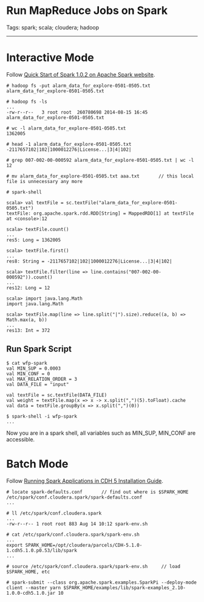 # Run MapReduce Jobs on Spark
Tags: spark; scala; cloudera; hadoop

------

# Interactive Mode

Follow [Quick Start of Spark 1.0.2 on Apache Spark website](http://spark.apache.org/docs/latest/quick-start.html).

```
# hadoop fs -put alarm_data_for_explore-0501-0505.txt alarm_data_for_explore-0501-0505.txt 

# hadoop fs -ls
...
-rw-r--r--   3 root root  260780698 2014-08-15 16:45 alarm_data_for_explore-0501-0505.txt

# wc -l alarm_data_for_explore-0501-0505.txt
1362005

# head -1 alarm_data_for_explore-0501-0505.txt 
-2117657102|102|1000012276|License...|3|4|102|

# grep 007-002-00-000592 alarm_data_for_explore-0501-0505.txt | wc -l
12

# mv alarm_data_for_explore-0501-0505.txt aaa.txt       // this local file is unnecessary any more

# spark-shell

scala> val textFile = sc.textFile("alarm_data_for_explore-0501-0505.txt")
textFile: org.apache.spark.rdd.RDD[String] = MappedRDD[1] at textFile at <console>:12

scala> textFile.count()
...
res5: Long = 1362005

scala> textFile.first()
...
res8: String = -2117657102|102|1000012276|License...|3|4|102|

scala> textFile.filter(line => line.contains("007-002-00-000592")).count()
...
res12: Long = 12

scala> import java.lang.Math
import java.lang.Math

scala> textFile.map(line => line.split("|").size).reduce((a, b) => Math.max(a, b))
...
res13: Int = 372
```

## Run Spark Script

```
$ cat wfp-spark
val MIN_SUP = 0.0003
val MIN_CONF = 0
val MAX_RELATION_ORDER = 3
val DATA_FILE = "input"

val textFile = sc.textFile(DATA_FILE)
val weight = textFile.map(x => x -> x.split(",")(5).toFloat).cache
val data = textFile.groupBy(x => x.split(",")(0))

$ spark-shell -i wfp-spark
...
```

Now you are in a spark shell, all variables such as MIN_SUP, MIN_CONF are accessible.

# Batch Mode

Follow [Running Spark Applications in CDH 5 Installation Guide](http://www.cloudera.com/content/cloudera-content/cloudera-docs/CDH5/latest/CDH5-Installation-Guide/cdh5ig_running_spark_apps.html).

    # locate spark-defaults.conf       // find out where is $SPARK_HOME
    /etc/spark/conf.cloudera.spark/spark-defaults.conf
    ...

    # ll /etc/spark/conf.cloudera.spark
    ...
    -rw-r--r-- 1 root root 883 Aug 14 10:12 spark-env.sh

    # cat /etc/spark/conf.cloudera.spark/spark-env.sh
    ...
    export SPARK_HOME=/opt/cloudera/parcels/CDH-5.1.0-1.cdh5.1.0.p0.53/lib/spark
    ...

    # source /etc/spark/conf.cloudera.spark/spark-env.sh     // load $SPARK_HOME, etc

    # spark-submit --class org.apache.spark.examples.SparkPi --deploy-mode client --master yarn $SPARK_HOME/examples/lib/spark-examples_2.10-1.0.0-cdh5.1.0.jar 10

